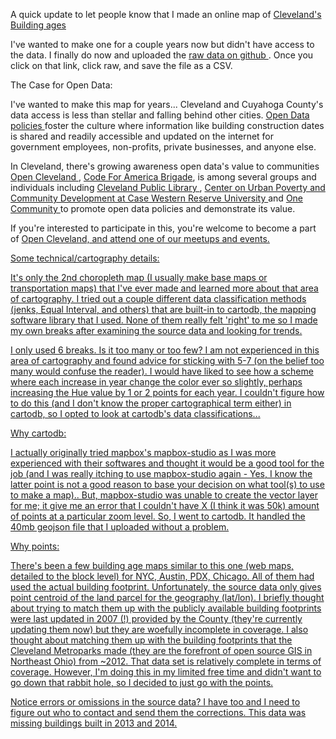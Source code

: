 A quick update to let people know that I made an online map of <a href=
"http://skorasaurus.github.io/maps/clebuildings.html"> Cleveland's Building ages </a>

I've wanted to make one for a couple years now but didn't have access to the data. I finally do now and uploaded the <a href="https://github.com/skorasaurus/clebuildings/blob/master/all.csv"> raw data on github </a>. Once you click on that link, click raw, and save the file as a CSV. 


The Case for Open Data: 

I've wanted to make this map for years... Cleveland and Cuyahoga County's data access is less than stellar and falling behind other cities.
<a href="http://www.codeforamerica.org/governments/principles/open-data/"> Open Data policies </a> foster the culture  where information like building construction dates is shared and readily accessible and updated on the internet for government employees, non-profits, private businesses, and anyone else. 

In Cleveland, there's growing awareness open data's value to communities <a href="http://www.opencleveland.org"> Open Cleveland </a>, <a href="http://www.codeforamerica.org/"> Code For America Brigade</a>, is among several groups and individuals including <a href="http://cpl.org"> Cleveland Public Library </a>, <a href="http://povertycenter.case.edu/">Center on Urban Poverty and Community Development at Case Western Reserve University </a>
and <a href="http://www.onecommunity.org/">One Community </a> to promote open data policies and demonstrate its value. 

If you're interested to participate in this, you're welcome to become a part of <a href="http://www.opencleveland.org"> Open Cleveland, and attend one of our meetups and events. 

Some technical/cartography details:  

It's only the 2nd choropleth map (I usually make base maps or transportation maps) that I've ever made and learned more about that area of cartography. 
I tried out a couple different data classification methods (jenks, Equal Interval, and others) that are built-in to cartodb, the mapping software library that I used. None of them really felt 'right' to me so I made my own breaks after examining the source data and looking for trends. 

I only used 6 breaks. Is it too many or too few? I am not experienced in this area of cartography and found advice for sticking with 5-7 (on the belief too many would confuse the reader). I would have liked to see how a scheme where each increase in year change the color ever so slightly, perhaps increasing the Hue value by 1 or 2 points for each year. I couldn't figure how to do this (and I don't know the proper cartographical term either) in cartodb, so I opted to 
look at cartodb's data classifications...

Why cartodb:

I actually originally tried mapbox's mapbox-studio as I was more experienced with their softwares and thought it would be a good tool for the job (and I was really itching to use mapbox-studio again - Yes, I know the latter point is not a good reason to base your decision on what tool(s) to use to make a map).. But, mapbox-studio was unable to create the vector layer for me; it give me an error that I couldn't have X (I think it was 50k) amount of points at a particular zoom level. So, I went to cartodb. It handled the 40mb geojson file that I uploaded without a problem.  

Why points: 

There's been a few building age maps similar to this one (web maps, detailed to the block level) for NYC, Austin, PDX, Chicago. 
All of them had used the actual building footprint. Unfortunately, the source data only gives point centroid of the land parcel for the geography (lat/lon). 
I briefly thought about trying to match them up with the publicly available building footprints were last updated in 2007 (!) provided by the County (they're currently updating them now) but they are woefully incomplete in coverage. I also thought about matching them up with the building footprints that the Cleveland Metroparks made (they are the forefront of open source GIS in Northeast Ohio) from ~2012. That data set is relatively complete in terms of coverage. However, I'm doing this in my limited free time and didn't want to go down that rabbit hole, so I decided to just go with the points. 

Notice errors or omissions in the source data? I have too and I need to figure out who to contact and send them the corrections. This data was missing buildings built in 2013 and 2014. 


